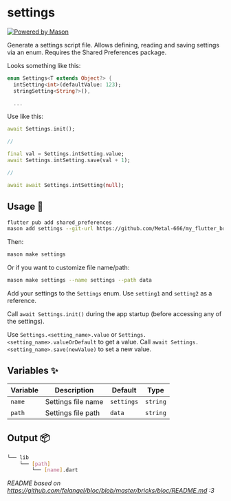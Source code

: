 # settings

[![Powered by Mason](https://img.shields.io/endpoint?url=https%3A%2F%2Ftinyurl.com%2Fmason-badge)](https://github.com/felangel/mason)

Generate a settings script file. Allows defining, reading and saving settings via an enum. Requires the Shared Preferences package.

Looks something like this:

```dart
enum Settings<T extends Object?> {
  intSetting<int>(defaultValue: 123);
  stringSetting<String?>(),

  ...
```

Use like this:

```dart
await Settings.init();

//

final val = Settings.intSetting.value;
await Settings.intSetting.save(val + 1);

//

await await Settings.intSetting(null);
```

## Usage 🚀

```sh
flutter pub add shared_preferences
mason add settings --git-url https://github.com/Metal-666/my_flutter_bricks --git-path settings
```

Then:

```sh
mason make settings
```

Or if you want to customize file name/path:

```sh
mason make settings --name settings --path data
```

Add your settings to the `Settings` enum. Use `setting1` and `setting2` as a reference.

Call `await Settings.init()` during the app startup (before accessing any of the settings).

Use `Settings.<setting_name>.value` or `Settings.<setting_name>.valueOrDefault` to get a value.
Call `await Settings.<setting_name>.save(newValue)` to set a new value.

## Variables ✨

| Variable | Description        | Default    | Type     |
| -------- | ------------------ | ---------- | -------- |
| `name`   | Settings file name | `settings` | `string` |
| `path`   | Settings file path | `data`     | `string` |

## Output 📦

```sh
└── lib
    └── [path]
        └── [name].dart
```

_README based on https://github.com/felangel/bloc/blob/master/bricks/bloc/README.md :3_
